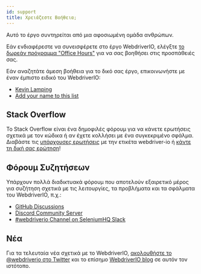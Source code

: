 ```yaml
---
id: support
title: Χρειάζεστε Βοήθεια;
---
```


Αυτό το έργο συντηρείται από μια αφοσιωμένη ομάδα ανθρώπων.

Εάν ενδιαφέρεστε να συνεισφέρετε στο έργο WebdriverIO, ελέγξτε [το δωρεάν πρόγραμμα "Office Hours"](/blog/2020/07/01/office-hours) για να σας βοηθήσει στις προσπάθειές σας.

Εάν αναζητάτε άμεση βοήθεια για το δικό σας έργο, επικοινωνήστε με έναν έμπιστο ειδικό του WebdriverIO:

- [Kevin Lamping](https://www.codementor.io/@kevinlamping)
- [Add your name to this list](https://github.com/webdriverio/webdriverio/edit/master/website/docs/Support.md)

## Stack Overflow

Το Stack Overflow είναι ένα δημοφιλές φόρουμ για να κάνετε ερωτήσεις σχετικά με τον κώδικα ή αν έχετε κολλήσει με ένα συγκεκριμένο σφάλμα. Διαβάστε τις [υπάρχουσες ερωτήσεις](https://stackoverflow.com/questions/tagged/webdriver-io) με την ετικέτα webdriver-io ή [κάντε τη δική σας ερώτηση](https://stackoverflow.com/questions/ask?tags=webdriver-io)!

## Φόρουμ Συζητήσεων

Υπάρχουν πολλά διαδικτυακά φόρουμ που αποτελούν εξαιρετικό μέρος για συζήτηση σχετικά με τις λειτουργίες, τα προβλήματα και τα σφάλματα του WebdriverIO, π.χ.:

- [GitHub Discussions](https://github.com/webdriverio/webdriverio/discussions)
- [Discord Community Server](https://discord.webdriver.io)
- [#webdriverio Channel on SeleniumHQ Slack](https://join.slack.com/t/seleniumhq/shared_invite/zt-vv33sc0w-VKKQop3WDV_lfrLXGGHvDw)

## Νέα

Για τα τελευταία νέα σχετικά με το WebdriverIO, [ακολουθήστε το @webdriverio στο Twitter](https://twitter.com/webdriverio) και το επίσημο [WebdriverIO blog](/blog) σε αυτόν τον ιστότοπο.
